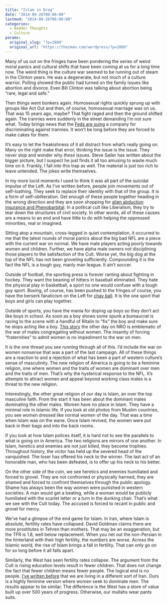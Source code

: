 ```yaml
---
title: "Islam in Drag"
date: "2014-09-26T00:00:00"
lastmod: "2014-09-26T00:00:00"
categories:
  - Badder Thoughts
  - Culture
params:
  original_slug: "?p=2860"
  original_url: "https://thezman.com/wordpress/?p=2860"
---
```


Many of us out on the fringes have been pondering the series of weird
moral panics and cultural shifts that have been coming at us for a long
time now. The weird thing is the culture war seemed to be running out of
steam in the Clinton years. He was a degenerate, but not much of a
culture warrior. Polling showed the public had turned on the family
issues like abortion and divorce. Even Bill Clinton was talking about
abortion being “rare, legal and safe.”

Then things went bonkers again. Homosexual rights quickly sprung up with
groups like Act Out and then, of course, homosexual marriage was on us.
That was 15 years ago, maybe? That fight raged and then the ground
shifted again. The trannies were suddenly in the street demanding I’m
not sure what. Today brings news that the [Feds are
suing](http://www.eeoc.gov/eeoc/newsroom/release/9-25-14e.cfm) a company
for discriminating against trannies. It won’t be long before they are
forced to make cakes for them.

It’s easy to let the freakishness of it all distract from what’s really
going on. Many on the right make that error, thinking the issue is the
issue. They never stop and wonder why *these* issues. Steve Sailer has
written about the bigger picture, but I suspect he just finds it all too
amusing to waste much time on it. Frankly, I fall into this trap as
well. The material is just too rich to leave untended. The jokes write
themselves.

In my more lucid moments I used to think it was all part of the suicidal
impulse of the Left. As I’ve written before, people join movements out
of self-loathing. They seek to replace their identity with that of the
group. It is a form of self-obliteration. Get enough of these people
together heading in the wrong direction and they are soon shopping for
[alien abduction insurance and
Phenobarbital](http://en.wikipedia.org/wiki/Heaven%27s_Gate_%28religious_group%29).
In a political cult like Liberalism, they try to tear down the
structures of civil society. In other words, all of these causes are a
means to an end and have little to do with helping the oppressed
minorities, real or imagined.

Sitting atop a mountain, cross-legged in quiet contemplation, it
occurred to me that the latest rounds of moral panics about the big bad
NFL are a piece with the current war on normal. We have male players
acting poorly towards women and children. Further, we have alpha male
owners not disciplining those players to the satisfaction of the Cult.
Worse yet, the big dog at the top of the NFL has not been groveling
sufficiently. Compounding it is the fact the NFL is a tough guy, manly
man league. It ain’t soccer.

Outside of football, the sporting press is forever ranting about
fighting in hockey. They want the beaning of hitters in baseball
eliminated. They hate the physical play in basketball, a sport no one
would confuse with a tough guy sport. Boxing, of course, has been pushed
to the fringes.of course, you have the berserk fanaticism on the Left
for
<a href="http://thezman.com/wordpress/?p=2047" rel="noopener noreferrer"
target="_blank">chav ball</a>. It is the one sport that boys and girls
can play together.

Outside of sports, you have the mania for doping up boys so they don’t
act like boys in school. As soon as a boy shows some spunk a bureaucrat
is racing to the scene with a handful of Ritalin to “fix” the boy and
make sure he stops acting like a boy. <a
href="http://www.nationalreview.com/article/388767/university-forcing-its-fraternities-admit-women-ensure-equality-katherine-timpf"
rel="noopener noreferrer" target="_blank">This story</a> the other day
on NRO is emblematic of the war of males congregating without women. The
insanity of forcing “fraternities” to admit women is no impediment to
the war on men.

It is the one thread you see running through all of this. I’d include
the war on women nonsense that was a part of the last campaign. All of
these things are a reaction to and a rejection of what has been a part
of western culture’s sense of masculinity. The new religion of America
is going to be a feminine religion, one where women and the traits of
women are dominant over men and the traits of men. That’s why the
hysterical response to the NFL. It’s attempts to attract women and
appeal beyond working class males is a threat to the new religion.

Interestingly, the other great religion of our day is Islam, an over the
top masculine faith. From the start it has been about the dominant males
dominating the other males. Women have no place in Islam. They have a
minimal role in Islamic life. If you look at old photos from Muslim
countries, you see women dressed like normal women of the day. That was
a time when Islam was on the wane. Once Islam revived, the women were
put  back in their bags and into the back rooms.

If you look at how Islam polices itself, it is hard not to see the
parallels to what is going on in America. The two religions are mirrors
of one another. In Islam, heretics and enemies are not just killed, they
become trophies. Throughout history, the victor has held up the severed
head of the vanquished. The loser has offered his neck to the winner.
The last act of an honorable man, who has been defeated, is to offer up
his neck to his better.

On the other side of the coin, we see heretics and enemies humiliated
and forced to grovel. They are not confronted or physically harmed, they
are shamed and forced to confront themselves through the public apology.
Shame has always been the way women were punished in western societies.
A man would get a beating, while a woman would be publicly humiliated
with the scarlet letter or a turn in the dunking chair. That’s what we
see with the Cult today. The accused is forced to recant in public and
grovel for mercy.

We’ve had a glimpse of the end game for Islam. In Iran, where Islam is
absolute, fertility rates have collapsed. David Goldman claims there are
more prostitutes in Tehren than mothers. That may be an exaggeration,
but the TFR is 1.8, well below replacement. When you net out the
non-Persian in the hinterland with their high fertility, the numbers are
worse. Across the Islamic world, the rise of Islam brings a fall in
fertility. That can only go on for so long before it all falls apart.

Similarly, the West has seen fertility rates collapse. The argument from
the Cult is rising education levels result in fewer children. That does
not change the fact that fewer children means fewer people. The logical
end is no people.
<a href="http://thezman.com/wordpress/?p=2495" rel="noopener noreferrer"
target="_blank">I’ve written before</a> that we are living in a
different sort of Iran. Ours is a highly feminine version where women
seek to dominate men. The results appear to be similar. The difference
is the West has a store of value built up over 500 years of progress.
Otherwise, our mullahs wear pants suits.
